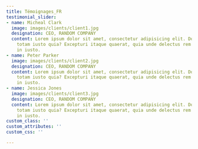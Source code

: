 ```yaml
---
title: Témoignages_FR
testimonial_slider:
- name: Micheal Clark
  image: images/clients/client1.jpg
  designation: CEO, RANDOM COMPANY
  content: Lorem ipsum dolor sit amet, consectetur adipisicing elit. Dolores ad, omnis
    totam iusto quia? Excepturi itaque quaerat, quia unde delectus rem error dignissimos
    in iusto.
- name: Peter Parker
  image: images/clients/client2.jpg
  designation: CEO, RANDOM COMPANY
  content: Lorem ipsum dolor sit amet, consectetur adipisicing elit. Dolores ad, omnis
    totam iusto quia? Excepturi itaque quaerat, quia unde delectus rem error dignissimos
    in iusto.
- name: Jessica Jones
  image: images/clients/client3.jpg
  designation: CEO, RANDOM COMPANY
  content: Lorem ipsum dolor sit amet, consectetur adipisicing elit. Dolores ad, omnis
    totam iusto quia? Excepturi itaque quaerat, quia unde delectus rem error dignissimos
    in iusto.
custom_class: ''
custom_attributes: ''
custom_css: ''

---
```

